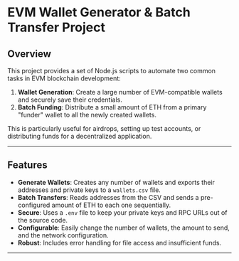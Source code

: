 # EVM Wallet Generator & Batch Transfer Project

## Overview

This project provides a set of Node.js scripts to automate two common tasks in EVM blockchain development:
1.  **Wallet Generation**: Create a large number of EVM-compatible wallets and securely save their credentials.
2.  **Batch Funding**: Distribute a small amount of ETH from a primary "funder" wallet to all the newly created wallets.

This is particularly useful for airdrops, setting up test accounts, or distributing funds for a decentralized application.

---


## Features

-   **Generate Wallets**: Creates any number of wallets and exports their addresses and private keys to a `wallets.csv` file.
-   **Batch Transfers**: Reads addresses from the CSV and sends a pre-configured amount of ETH to each one sequentially.
-   **Secure**: Uses a `.env` file to keep your private keys and RPC URLs out of the source code.
-   **Configurable**: Easily change the number of wallets, the amount to send, and the network configuration.
-   **Robust**: Includes error handling for file access and insufficient funds.

---
